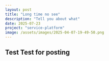 ```yaml
---
layout: post
title: "Long time no see"
description: "Tell you about what"
date: 2025-07-23
project: "service-platform"
image: /assets/images/2025-04-07-19-49-50.png
---
```


## Test Test for posting